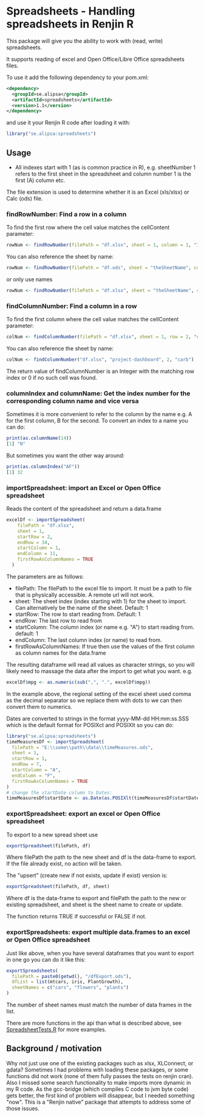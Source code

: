 # Spreadsheets - Handling spreadsheets in Renjin R

This package will give you the ability to work with (read, write) spreadsheets.

It supports reading of excel and Open Office/Libre Office spreadsheets files.

To use it add the following dependency to your pom.xml:
```xml
<dependency>
  <groupId>se.alipsa</groupId>
  <artifactId>spreadsheets</artifactId>
  <version>1.1</version>
</dependency>
```
and use it your Renjin R code after loading it with:
```r
library("se.alipsa:spreadsheets")
```

## Usage
* All indexes start with 1 (as is common practice in R), e.g. sheetNumber 1 refers to the 
first sheet in the spreadsheet and column number 1 is the first (A) column etc.

The file extension is used to determine whether it is an Excel (xls/xlsx) or Calc (ods) file. 

### findRowNumber: Find a row in a column
To find the first row where the cell value matches the cellContent parameter:  

```r
rowNum <- findRowNumber(filePath = "df.xlsx", sheet = 1, column = 1, "Iris")
```

You can also reference the sheet by name:

```r
rowNum <- findRowNumber(filePath = "df.ods", sheet = "theSheetName", column = 1, "Iris")
```

or only use names

```r
rowNum <- findRowNumber(filePath = "df.xlsx", sheet = "theSheetName", column = "A", "Iris")
```

### findColumnNumber: Find a column in a row
To find the first column where the cell value matches the cellContent parameter:  

```r
colNum <- findColumnNumber(filePath = "df.xlsx", sheet = 1, row = 2, "carb")`
```

You can also reference the sheet by name:

```r
colNum <- findColumnNumber("df.xlsx", "project-dashboard", 2, "carb")
```

The return value of findColumnNumber is an Integer with the matching row index
or 0 if no such cell was found.

### columnIndex and columnName: Get the index number for the corresponding column name and vice versa
Sometimes it is more convenient to refer to the column by the name e.g. A for the first column, B for the second.
To convert an index to a name you can do:
```r
print(as.columnName(14))
[1] "N"
```

But sometimes you want the other way around:

```r
print(as.columnIndex("AF"))
[1] 32
```

### importSpreadsheet: import an Excel or Open Office spreadsheet
Reads the content of the spreadsheet and return a data.frame
```r
excelDf <- importSpreadsheet(
    filePath = "df.xlsx",
    sheet = 1,
    startRow = 2,
    endRow = 34,
    startColumn = 1,
    endColumn = 11,
    firstRowAsColumnNames = TRUE
  )
```
The parameters are as follows:
* filePath: The filePath to the excel file to import. It must be a path to file that is physically accessible. A remote url will not work.
* sheet: The sheet index (index starting with 1) for the sheet to import. Can alternatively be the name of the sheet. Default: 1 
* startRow: The row to start reading from. Default: 1
* endRow: The last row to read from
* startColumn: The column index (or name e.g. "A") to start reading from. default: 1
* endColumn: The last column index (or name) to read from.
* firstRowAsColumnNames: If true then use the values of the first column as column names for the data.frame

The resulting dataframe will read all values as character strings, so you will likely need to
massage the data after the import to get what you want. e.g.
```r
excelDf$mpg <- as.numeric(sub(",", ".", excelDf$mpg))
```
In the example above, the regional setting of the excel sheet used comma as the decimal separator so we replace them with 
dots to we can then convert them to numerics.

Dates are converted to strings in the format yyyy-MM-dd HH:mm:ss.SSS which is the default format for POSIXct and POSIXlt so you can do:
```r
library("se.alipsa:spreadsheets")
timeMeasuresDf <- importSpreadsheet(
  filePath = "E:\\some\\path\\data\\timeMeasures.ods",
  sheet = 1,
  startRow = 1,
  endRow = 7,
  startColumn = "A",
  endColumn = "F",
  firstRowAsColumnNames = TRUE
)
# change the startDate column to Dates: 
timeMeasuresDf$startDate <- as.Date(as.POSIXlt(timeMeasuresDf$startDate))
```

### exportSpreadsheet: export an excel or Open Office spreadsheet

To export to a new spread sheet use
```r
exportSpreadsheet(filePath, df)
```
Where filePath the path to the new sheet and df is the data-frame to export. If the file already exist, no action
will be taken.


The "upsert" (create new if not exists, update if exist) version is:

```r
exportSpreadsheet(filePath, df, sheet)
```
Where df is the data-frame to export and filePath the path to the new or existing spreadsheet, 
and sheet is the sheet name to create or update. 

The function returns TRUE if successful or FALSE if not. 

### exportSpreadsheets: export multiple data.frames to an excel or Open Office spreadsheet
Just like above, when you have several dataframes that you want to export in one go you can
do it like this:
```r
exportSpreadsheets(
  filePath = paste0(getwd(), "/dfExport.ods"), 
  dfList = list(mtcars, iris, PlantGrowth), 
  sheetNames = c("cars", "flowers", "plants")
)
```
The number of sheet names must match the number of data frames in the list.


There are more functions in the api than what is described above, see [SpreadsheetTests.R](https://github.com/Alipsa/spreadsheets/blob/master/src/test/R/SpreadsheetTests.R) for more examples.

## Background / motivation
Why not just use one of the existing packages such as xlsx, XLConnect, or gdata? 
Sometimes I had problems with loading these packages, or some functions did not work (none of them fully passes 
the tests on renjin cran).
Also I missed some search functionality to make imports more dynamic in my R code. 
As the gcc-bridge (which compiles C code to jvm byte code) gets better, the first kind of problem will disappear,
but I needed something "now". This is a "Renjin native" package that attempts to address some of those issues.
